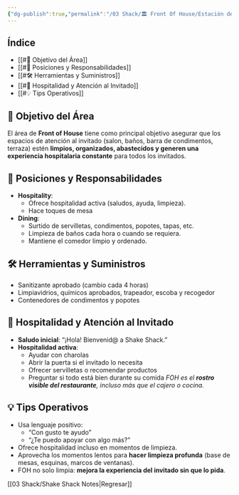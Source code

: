 ```yaml
---
{"dg-publish":true,"permalink":"/03 Shack/🏛️ Front Of House/Estación de FOH/"}
---
```


##  Índice
- [[#🎯 Objetivo del Área]]
- [[#👥 Posiciones y Responsabilidades]]
- [[#🛠️ Herramientas y Suministros]]
- [[#🙋 Hospitalidad y Atención al Invitado]]
- [[#💡 Tips Operativos]]
## 🎯 Objetivo del Área
El área de **Front of House** tiene como principal objetivo asegurar que los espacios de atención al invitado (salon, baños, barra de condimentos, terraza) estén **limpios, organizados, abastecidos y generen una experiencia hospitalaria constante** para todos los invitados.
## 👥 Posiciones y Responsabilidades
- **Hospitality**:
    - Ofrece hospitalidad activa (saludos, ayuda, limpieza).
    - Hace toques de mesa
- **Dining**:
    - Surtido de servilletas, condimentos, popotes, tapas, etc.
    - Limpieza de baños cada hora o cuando se requiera.
    - Mantiene el comedor limpio y ordenado.
## 🛠️ Herramientas y Suministros
- Sanitizante aprobado (cambio cada 4 horas)
- Limpiavidrios, químicos aprobados, trapeador, escoba y recogedor
- Contenedores de condimentos y popotes
## 🙋 Hospitalidad y Atención al Invitado
- **Saludo inicial**: “¡Hola! Bienvenid@ a Shake Shack.”
- **Hospitalidad activa**:
    - Ayudar con charolas
    - Abrir la puerta si el invitado lo necesita
    - Ofrecer servilletas o recomendar productos
    - Preguntar si todo está bien durante su comida
*FOH es el **rostro visible del restaurante**, incluso más que el cajero o cocina.*
## 💡 Tips Operativos
- Usa lenguaje positivo:
    - “Con gusto te ayudo”
    - “¿Te puedo apoyar con algo más?”
- Ofrece hospitalidad incluso en momentos de limpieza.
- Aprovecha los momentos lentos para **hacer limpieza profunda** (base de mesas, esquinas, marcos de ventanas).
- FOH no solo limpia: **mejora la experiencia del invitado sin que lo pida**.

[[03 Shack/Shake Shack Notes\|Regresar]]